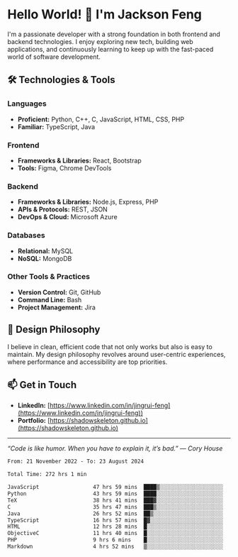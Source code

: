 # Hello World! 👋 I'm Jackson Feng

I'm a passionate developer with a strong foundation in both frontend and backend technologies. I enjoy exploring new tech, building web applications, and continuously learning to keep up with the fast-paced world of software development.

## 🛠 Technologies & Tools

### Languages
- **Proficient:** Python, C++, C, JavaScript, HTML, CSS, PHP
- **Familiar:** TypeScript, Java

### Frontend
- **Frameworks & Libraries:** React, Bootstrap
- **Tools:** Figma, Chrome DevTools

### Backend
- **Frameworks & Libraries:** Node.js, Express, PHP
- **APIs & Protocols:** REST, JSON
- **DevOps & Cloud:** Microsoft Azure

### Databases
- **Relational:** MySQL
- **NoSQL:** MongoDB

### Other Tools & Practices
- **Version Control:** Git, GitHub
- **Command Line:** Bash
- **Project Management:** Jira


## 🎨 Design Philosophy

I believe in clean, efficient code that not only works but also is easy to maintain. My design philosophy revolves around user-centric experiences, where performance and accessibility are top priorities.

## 📫 Get in Touch

- **LinkedIn:** [https://www.linkedin.com/in/jingrui-feng](https://www.linkedin.com/in/jingrui-feng))
- **Portfolio:** [https://shadowskeleton.github.io](https://shadowskeleton.github.io)

---

*“Code is like humor. When you have to explain it, it’s bad.” — Cory House*



<!--START_SECTION:waka-->

```txt
From: 21 November 2022 - To: 23 August 2024

Total Time: 272 hrs 1 min

JavaScript                 47 hrs 59 mins  ████▒░░░░░░░░░░░░░░░░░░░░   17.64 %
Python                     43 hrs 59 mins  ████░░░░░░░░░░░░░░░░░░░░░   16.17 %
TeX                        38 hrs 41 mins  ███▓░░░░░░░░░░░░░░░░░░░░░   14.22 %
C                          35 hrs 47 mins  ███▒░░░░░░░░░░░░░░░░░░░░░   13.16 %
Java                       26 hrs 52 mins  ██▒░░░░░░░░░░░░░░░░░░░░░░   09.88 %
TypeScript                 16 hrs 57 mins  █▓░░░░░░░░░░░░░░░░░░░░░░░   06.23 %
HTML                       12 hrs 28 mins  █░░░░░░░░░░░░░░░░░░░░░░░░   04.59 %
ObjectiveC                 11 hrs 40 mins  █░░░░░░░░░░░░░░░░░░░░░░░░   04.29 %
PHP                        9 hrs 6 mins    █░░░░░░░░░░░░░░░░░░░░░░░░   03.35 %
Markdown                   4 hrs 52 mins   ▒░░░░░░░░░░░░░░░░░░░░░░░░   01.79 %
```

<!--END_SECTION:waka-->

